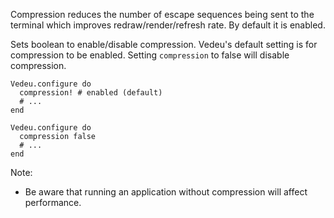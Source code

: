 Compression reduces the number of escape sequences being sent to the
terminal which improves redraw/render/refresh rate. By default it is
enabled.

Sets boolean to enable/disable compression. Vedeu's default setting is
for compression to be enabled. Setting `compression` to false will
disable compression.

    Vedeu.configure do
      compression! # enabled (default)
      # ...
    end

    Vedeu.configure do
      compression false
      # ...
    end

Note:

- Be aware that running an application without compression will affect
  performance.
